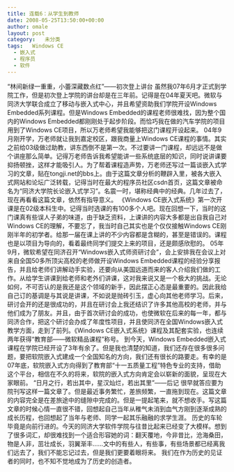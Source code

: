 ```yaml
---
title: 连载6：从学生到教师
date: 2008-05-25T13:50:00+00:00
author: omale
layout: post
category:   未分类  
tags:   Windows CE
  - 嵌入式
  - 程序员
  - 软件
---
```


“林间新绿一重重，小蕾深藏数点红”——初次登上讲台 虽然我07年6月才正式到学院工作，但是初次登上学院的讲台却是在三年前。记得是在04年夏天吧。微软与同济大学联合成立了移动与嵌入式中心，并且希望资助我们学院开设Windows Embedded系列课程。但是Windows Embedded的课程老师很难找，因为整个国内的Windows Embedded都刚刚处于起步阶段。而恰巧我在做的汽车学院的项目用到了Windows CE项目，所以万老师希望我能够把这门课程开设起来。 04年9月刚开学，万老师就让我到嘉定校区，跟我商量上Windows CE课程的事情。其实之前给03级做过助教，讲东西倒不是第一次。不过要讲一门课程，却远远不是做个讲座那么简单。记得万老师告诉我希望能讲一些系统底层的知识，同时说讲课要抑扬顿挫，这样才能吸引人。为了帮着课程造声势，万老师还写过一篇谈嵌入式学习的文章，贴在tongji.net的bbs上。由于这篇文章分析的鞭辟入里，被各大嵌入式网站和论坛广泛转载，记得当时在最大的程序员社区csdn首页，这篇文章被命名为“同济大学院长论嵌入式学习”。名震一时，堪称经典中的经典。几年过去了，现在再看看这篇文章，依然有指导意义。 《Windows CE嵌入式系统》第一次开课是在02级本科生中。记得当时选课的有100多个人吧。现在回想一下，当时的这门课真有些误人子弟的味道，由于缺乏资料，上课讲的内容大多都是出自我自己对Windows CE的理解，不要忘了，我当时自己其实也是个仅仅接触Windows CE刚刚半年的初学者。给那一届在课上讲的不少内容都是含糊的，甚至是错误的。课程也是以项目为导向的，看着最终同学们提交上来的项目，还是颇感欣慰的。 05年9月，微软希望在同济召开“Windows嵌入式师资研讨会”，会上安排我在会议上对来自全国50多所顶尖高校的老师做开设Windows Embedded课程的经验分享报告，并且给老师们讲解动手实验，还要向从美国远道而来的客人介绍我们做的工作。从给学生讲课到给老师和老外们讲课，这对我来说又是一个极大的挑战。无论如何，不可否认的是我还是这个领域的新手，因此摆正心态是最重要的。因此我给自己订的基调是与其说是讲课，不如说是抛砖引玉，虚心向其他老师学习。后来，研讨会开的还是很成功的，并且在研讨会上我还结识了许多其他高校的老师，并与他们成为了朋友。并且，由于首次研讨会的成功，也使微软在后来的每一年，都与同济合作，把这个研讨会办成了年度性项目，并且使同济在全国Windows嵌入式教学方面，走到了前列。《Windows CE嵌入式系统》课程及其配套实验，也连续两年获得“教育部——微软精品课程”称号。 到今天，Windows Embedded嵌入式课程在学院已经开设了3年有余了。但是我也清楚的知道，我们还存在很多很多问题，要把软院嵌入式建成一个全国知名的方向，我们还有很长的路要走。有幸的是07年底，软院嵌入式方向得到了教育部“十一五质量工程”特色专业的支持，借助这个平台，相信在不久的将来，软院的嵌入式方向肯定会以崭新的面貌，呈现在大家眼前。 “日月之行，若出其中，星汉灿烂，若出其里”——后记 很早就答应要为院刊写这样一篇文章了。但是最近事务繁忙，差旅频繁，一直拖到现在。这篇文章的内容完全是在差旅途中的缝隙中完成的。但是一提起笔来，就不想收手。写这篇文章的时候心情一直很不错，回想起自己当年从稚气未消到血气方刚到逐渐成熟的成长历程，也回想起了当年与老师、同学一起其乐融融的求学生涯。 历史的车轮毕竟是向前行进的。今天的同济大学软件学院与往昔比起来已经变了大模样。想到了很多词汇，却很难找到一个适合形容她的词：翻天覆地，今非昔比，沧海桑田，物是人非，茁壮成长，羽翼渐丰……文中的有些人，有些事，有些场景都已经离我们远去了，我们不能忘记过去，但是我们更要着眼将来。 我们在作为历史的见证者的同时，也不知不觉地成为了历史的创造者。

